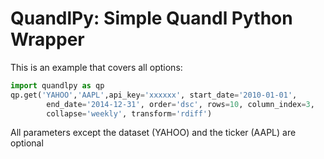 QuandlPy: Simple Quandl Python Wrapper
======================================

This is an example that covers all options:

```python
import quandlpy as qp
qp.get('YAHOO','AAPL',api_key='xxxxxx', start_date='2010-01-01', 
		end_date='2014-12-31', order='dsc', rows=10, column_index=3,
		collapse='weekly', transform='rdiff')

```

All parameters except the dataset (YAHOO) and the ticker (AAPL) are optional
